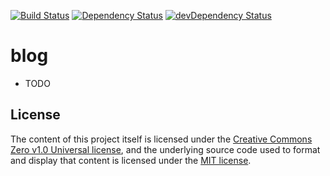 [![Build Status](https://travis-ci.org/Hurtak/hurtak.cc.svg?branch=master)](https://travis-ci.org/Hurtak/hurtak.cc)
[![Dependency Status](https://david-dm.org/Hurtak/hurtak.cc.svg?path=app)](https://david-dm.org/Hurtak/hurtak.cc?path=app)
[![devDependency Status](https://david-dm.org/Hurtak/hurtak.cc/dev-status.svg?path=app)](https://david-dm.org/Hurtak/hurtak.cc?path=app#info=devDependencies)

# blog

- TODO

## License

The content of this project itself is licensed under the [Creative Commons Zero v1.0 Universal license](./articles/LICENSE), and the underlying source code used to format and display that content is licensed under the [MIT license](./app/LICENSE).
